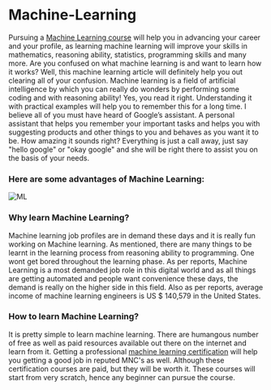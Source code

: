 # Machine-Learning

Pursuing a [Machine Learning course](https://intellipaat.com/machine-learning-certification-training-course/) will help you in advancing your career and your profile, as learning machine learning will improve your skills in mathematics, reasoning ability, statistics, programming skills and many more. Are you confused on what machine learning is and want to learn how it works? Well, this machine learning article will definitely help you out clearing all of your confusion. Machine learning is a field of artificial intelligence by which you can really do wonders by performing some coding and with reasoning ability! Yes, you read it right. Understanding it with practical examples will help you to remember this for a long time. I believe all of you must have heard of Google’s assistant. A personal assistant that helps you remember your important tasks and helps you with suggesting products and other things to you and behaves as you want it to be. How amazing it sounds right? Everything is just a call away, just say "hello google" or "okay google" and she will be right there to assist you on the basis of your needs.    

### Here are some advantages of Machine Learning:

![ML](https://intellipaat.com/course-image/2018/04/Advantages-Machine-Learning-Certification-Course.png) 

### Why learn Machine Learning?

Machine learning job profiles are in demand these days and it is really fun working on Machine learning. As mentioned, there are many things to be learnt in the learning process from reasoning ability to programming. One wont get bored throughout the learning phase. As per reports, Machine Learning is a most demanded job role in this digital world and as all things are getting automated and people want convenience these days, the demand is really on the higher side in this field. Also as per reports, average income of machine learning engineers is US $ 140,579 in the United States.

### How to learn Machine Learning?

It is pretty simple to learn machine learning. There are humangous number of free as well as paid resources available out there on the internet and learn from it. Getting a professional [machine learning certification](https://intellipaat.com/machine-learning-certification-training-course/) will help you getting a good job in reputed MNC's as well. Although these certification courses are paid, but they will be worth it. These courses will start from very scratch, hence any beginner can pursue the course.
